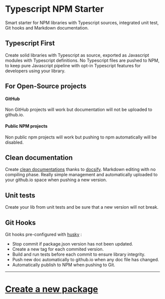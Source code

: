 # Typescript NPM Starter

Smart starter for NPM libraries with Typescript sources, integrated unit test, Git hooks and Markdown documentation.


## Typescript First

Create solid libraries with Typescript as source, exported as Javascript modules with Typescript definitions. No Typescript files are pushed to NPM, to keep pure Javascript pipeline with opt-in Typescript features for developers using your library.


## For Open-Source projects

#### GitHub
Non GitHub projects will work but documentation will not be uploaded to github.io.

#### Public NPM projects
Non public npm projects will work but pushing to npm automatically will be disabled.


## Clean documentation

Create [clean documentations](https://solid-js.github.io/typescript-npm-starter/) thanks to [docsify](https://docsify.js.org). Markdown editing with no compiling phase. Really simple management and automatically uploaded to your github.io space when pushing a new version.

## Unit tests

Create your lib from unit tests and be sure that a new version will not break.

## Git Hooks

Git hooks pre-configured with [husky](https://github.com/typicode/husky) :
- Stop commit if package.json version has not been updated.
- Create a new tag for each commited version.
- Build and run tests before each commit to ensure library integrity.
- Push new doc automatically to github.io when any doc file has changed.
- Automatically publish to NPM when pushing to Git.

---

# [Create a new package](https://solid-js.github.io/typescript-npm-starter/#/install/quick-start.md)
